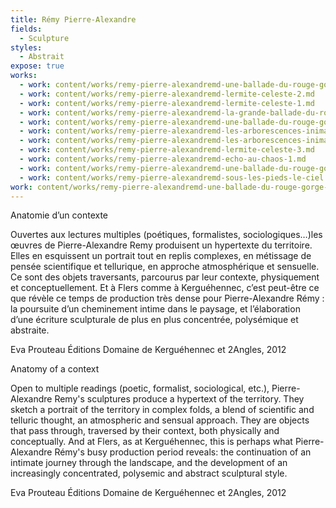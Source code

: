 ```yaml
---
title: Rémy Pierre-Alexandre
fields:
  - Sculpture
styles:
  - Abstrait
expose: true
works:
  - work: content/works/remy-pierre-alexandremd-une-ballade-du-rouge-gorge-1.md
  - work: content/works/remy-pierre-alexandremd-lermite-celeste-2.md
  - work: content/works/remy-pierre-alexandremd-lermite-celeste-1.md
  - work: content/works/remy-pierre-alexandremd-la-grande-ballade-du-rouge-gorge.md
  - work: content/works/remy-pierre-alexandremd-une-ballade-du-rouge-gorge-2.md
  - work: content/works/remy-pierre-alexandremd-les-arborescences-inimaginees.md
  - work: content/works/remy-pierre-alexandremd-les-arborescences-inimaginees-2.md
  - work: content/works/remy-pierre-alexandremd-lermite-celeste-3.md
  - work: content/works/remy-pierre-alexandremd-echo-au-chaos-1.md
  - work: content/works/remy-pierre-alexandremd-une-ballade-du-rouge-gorge-3.md
  - work: content/works/remy-pierre-alexandremd-sous-les-pieds-le-ciel.md
work: content/works/remy-pierre-alexandremd-une-ballade-du-rouge-gorge-3.md
---
```


Anatomie d’un contexte

Ouvertes aux lectures multiples (poétiques, formalistes, sociologiques…)les œuvres de Pierre-Alexandre Remy produisent un hypertexte du territoire. Elles en esquissent un portrait tout en replis complexes, en métissage de pensée scientifique et tellurique, en approche atmosphérique et sensuelle. Ce sont des
objets traversants, parcourus par leur contexte, physiquement et conceptuellement. Et à Flers comme à Kerguéhennec, c’est peut-être ce que révèle ce temps de production très dense pour Pierre-Alexandre Rémy : la poursuite d’un cheminement intime dans le paysage, et l’élaboration d’une écriture sculpturale de plus en plus concentrée, polysémique et abstraite.

Eva Prouteau Éditions Domaine de Kerguéhennec et 2Angles, 2012

Anatomy of a context

Open to multiple readings (poetic, formalist, sociological, etc.), Pierre-Alexandre Remy's sculptures produce a hypertext of the territory. They sketch a portrait of the territory in complex folds, a blend of scientific and telluric thought, an atmospheric and sensual approach. They are objects that pass
through, traversed by their context, both physically and conceptually. And at Flers, as at Kerguéhennec, this is perhaps what Pierre-Alexandre Rémy's busy production period reveals: the continuation of an intimate journey through the landscape, and the development of an increasingly concentrated, polysemic and abstract sculptural style.

Eva Prouteau Éditions Domaine de Kerguéhennec et 2Angles, 2012
